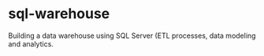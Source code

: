 # sql-warehouse
Building a data warehouse using SQL Server (ETL processes, data modeling and analytics.

